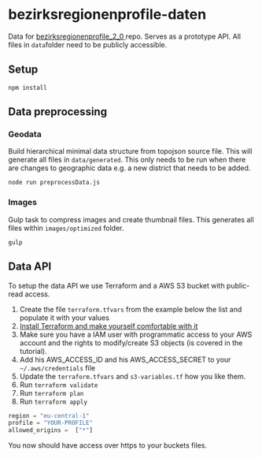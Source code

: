 # bezirksregionenprofile-daten

Data for [bezirksregionenprofile_2_0
](https://github.com/technologiestiftung/bezirksregionenprofile_2_0) repo. Serves as a prototype API. All files in ```data```folder need to be publicly accessible.

## Setup
```npm install```

## Data preprocessing
### Geodata
Build hierarchical minimal data structure from topojson source file. This will generate all files in ```data/generated```. This only needs to be run when there are changes to geographic data e.g. a new district that needs to be added.

```node run preprocessData.js```

### Images
Gulp task to compress images and create thumbnail files. This generates all files within ```images/optimized``` folder.

```gulp```


## Data API

To setup the data API we use Terraform and a AWS S3 bucket with public-read access.

1. Create the file `terraform.tfvars` from the example below the list and populate it with your values
2. [Install Terraform and make yourself comfortable with it](https://learn.hashicorp.com/terraform)
3. Make sure you have a IAM user with programmatic access to your AWS account and the rights to modify/create S3 objects (is covered in the tutorial).
4. Add his AWS_ACCESS_ID and his AWS_ACCESS_SECRET to your `~/.aws/credentials` file
5. Update the `terraform.tfvars` and `s3-variables.tf` how you like them.
6. Run `terraform validate`
7. Run `terraform plan`
8. Run `terraform apply`


```terraform
region = "eu-central-1"
profile = "YOUR-PROFILE"
allowed_origins =  ["*"]

```

You now should have access over https to your buckets files.
